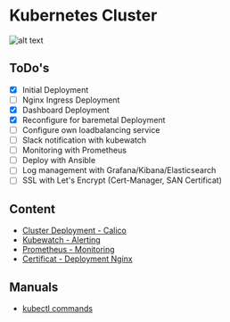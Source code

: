 # Kubernetes Cluster
![alt text](https://encrypted-tbn0.gstatic.com/images?q=tbn:ANd9GcS8ZSnq8vxxNXQ4uoAKCoKUYYXRogxoJULNmOcTmnSejB9Hm16GlQ "Kubernetes Logo")

## ToDo's
- [x] Initial Deployment
- [ ] Nginx Ingress Deployment
- [x] Dashboard Deployment
- [x] Reconfigure for baremetal Deployment
- [ ] Configure own loadbalancing service
- [ ] Slack notification with kubewatch
- [ ] Monitoring with Prometheus
- [ ] Deploy with Ansible
- [ ] Log management with Grafana/Kibana/Elasticsearch
- [ ] SSL with Let's Encrypt (Cert-Manager, SAN Certificat)

## Content
* [Cluster Deployment - Calico](https://github.com/jklaiber/KubernetesClusterCoreOS/tree/master/ClusterDeploymentCalico)
* [Kubewatch - Alerting](https://github.com/jklaiber/KubernetesClusterCoreOS/tree/master/kubewatch)
* [Prometheus - Monitoring](https://github.com/jklaiber/KubernetesClusterCoreOS/tree/master/prometheus)
* [Certificat - Deployment Nginx](https://github.com/jklaiber/KubernetesClusterCoreOS/tree/master/cert-manager-nginx)

## Manuals
* [kubectl commands](https://github.com/jklaiber/KubernetesClusterCoreOS/tree/master/general)
